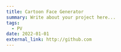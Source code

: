 ```yaml
---
title: Cartoon Face Generator
summary: Write about your project here...
tags:
  - PV
date: 2022-01-01
external_link: http://github.com
---
```

